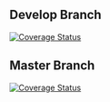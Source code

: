 ## Develop Branch
[![Coverage Status](https://coveralls.io/repos/github/byrne-greg/StoolDiary/badge.svg?branch=develop)](https://coveralls.io/github/byrne-greg/StoolDiary?branch=master)

## Master Branch
[![Coverage Status](https://coveralls.io/repos/github/byrne-greg/StoolDiary/badge.svg?branch=master)](https://coveralls.io/github/byrne-greg/StoolDiary?branch=master)
